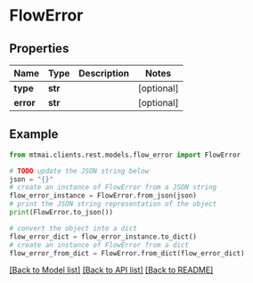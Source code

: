 # FlowError


## Properties

Name | Type | Description | Notes
------------ | ------------- | ------------- | -------------
**type** | **str** |  | [optional] 
**error** | **str** |  | [optional] 

## Example

```python
from mtmai.clients.rest.models.flow_error import FlowError

# TODO update the JSON string below
json = "{}"
# create an instance of FlowError from a JSON string
flow_error_instance = FlowError.from_json(json)
# print the JSON string representation of the object
print(FlowError.to_json())

# convert the object into a dict
flow_error_dict = flow_error_instance.to_dict()
# create an instance of FlowError from a dict
flow_error_from_dict = FlowError.from_dict(flow_error_dict)
```
[[Back to Model list]](../README.md#documentation-for-models) [[Back to API list]](../README.md#documentation-for-api-endpoints) [[Back to README]](../README.md)


